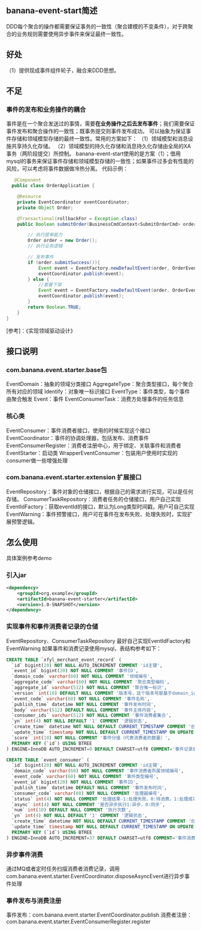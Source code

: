 ## banana-event-start简述
DDD每个聚合的操作都需要保证事务的一致性（聚合建模的不变条件），对于跨聚合的业务规则需要使用异步事件来保证最终一致性。
## 好处
（1）提供现成事件组件轮子，融合来DDD思想。
## 不足
### 事件的发布和业务操作的耦合
事件是在一个聚合发送过的事情，需要**在业务操作之后去发布事件**；我们需要保证事件发布和聚合操作的一致性；既事务提交则事件发布成功。
可以抽象为保证事件存储和领域模型存储的最终一致性。常用的方案如下：
（1）领域模型和消息设施共享持久化存储。
（2）领域模型的持久化存储和消息持久化存储由全局的XA事务（两阶段提交）所控制。
banana-event-start使用的是方案（1）；借用mysql的事务来保证事件存储和领域模型存储的一致性；如果事件过多会有性能的风险，可以考虑将事件数据做冷热分离。
代码示例：
```java
   @Component
  public class OrderApplication {

    @Resource
    private EventCoordinator eventCoordinator;
    private Object Order;

    @Transactional(rollbackFor = Exception.class)
    public Boolean submitOrder(BusinessCmdContext<SubmitOrderCmd> orderCmd){

        // 执行提单能力
        Order order = new Order();
        // 执行业务逻辑

        // 发布事件
        if (order.submitSuccess()){
            Event event = EventFactory.newDefaultEvent(order, OrderEventEnum.SUBMIT_ORDER_SUCCESS);
            eventCoordinator.publish(event);
        } else {
            //套餐下架
            Event event = EventFactory.newDefaultEvent(order, OrderEventEnum.SUBMIT_ORDER_FAIL);
            eventCoordinator.publish(event);
        }
        return Boolean.TRUE;
    }
}

```
[参考]：《实现领域驱动设计》


## 接口说明
### com.banana.event.starter.base包
EventDomain：抽象的领域分类接口
AggregateType：聚合类型接口，每个聚合所有对应的领域
Identify：对象唯一标识接口
EventType：事件类型，每个事件由聚合触发
Event：事件
EventConsumerTask：消费方处理事件的任务信息

### 核心类
EventConsumer：事件消费者接口，使用的时候实现这个接口
EventCoordinator：事件的协调处理器，包括发布、消费事件
EventConsumerRegister：消费者注册中心，用于绑定、关联事件和消费者
EventStarter：启动类
WrapperEventConsumer：包装用户使用时实现的consumer做一些增强处理

### com.banana.event.starter.extension 扩展接口
EventRepository：事件对象的仓储接口，根据自己的需求进行实现，可以是任何存储。
ConsumerTaskRepository：消费者任务的仓储接口，用户自己实现
EventIdFactory：获取eventId的接口，默认为Long类型时间戳，用户可自己实现
EventWarning：事件预警接口，用户可在事件在发布失败、处理失败时，实现扩展预警逻辑。


## 怎么使用
具体案例参考demo
### 引入jar
```xml
<dependency>
    <groupId>org.example</groupId>
    <artifactId>banana-event-starter</artifactId>
    <version>1.0-SNAPSHOT</version>
</dependency>
```

### 实现事件和事件消费者记录的仓储
EventRepository、ConsumerTaskRepository
最好自己实现EventIdFactory和EventWarning
如果事件和消费记录使用mysql，表结构参考如下：
```sql
CREATE TABLE `xfyl_merchant_event_record` (
  `id` bigint(20) NOT NULL AUTO_INCREMENT COMMENT 'id主键',
  `event_id` bigint(20) NOT NULL COMMENT '事件ID',
  `domain_code` varchar(60) NOT NULL COMMENT '领域编号',
  `aggregate_code` varchar(60) NOT NULL COMMENT '聚合类型编码',
  `aggregate_id` varchar(512) NOT NULL COMMENT '聚合唯一标识',
  `version` int(10) DEFAULT NULL COMMENT '版本号，这个版本号是基于domain_id发布的事件版本号',
  `event_code` varchar(60) NOT NULL COMMENT '事件名称',
  `publish_time` datetime NOT NULL COMMENT '事件发布时间',
  `body` varchar(512) DEFAULT NULL COMMENT '事件主体内容',
  `consumer_ids` varchar(512) NOT NULL COMMENT '事件消费者集合',
  `yn` int(4) NOT NULL DEFAULT '1' COMMENT '逻辑状态',
  `create_time` datetime NOT NULL DEFAULT CURRENT_TIMESTAMP COMMENT '创建时间',
  `update_time` timestamp NOT NULL DEFAULT CURRENT_TIMESTAMP ON UPDATE CURRENT_TIMESTAMP,
  `score` int(10) NOT NULL COMMENT '事件分值（代表消费者的数量）',
  PRIMARY KEY (`id`) USING BTREE
) ENGINE=InnoDB AUTO_INCREMENT=0 DEFAULT CHARSET=utf8 COMMENT='事件记录表';

CREATE TABLE `event_consumer` (
  `id` bigint(20) NOT NULL AUTO_INCREMENT COMMENT 'id主键',
  `domain_code` varchar(60) NOT NULL COMMENT '事件消费者所属领域编号',
  `event_code` varchar(60) NOT NULL COMMENT '事件类型编号',
  `event_id` bigint(20) NOT NULL COMMENT '事件ID',
  `publish_time` datetime DEFAULT NULL COMMENT '事件发布时间',
  `consumer_code` varchar(60) NOT NULL COMMENT '处理器编号',
  `status` int(4) NOT NULL COMMENT '处理结果-1:处理失败，0:待消费，1:处理成功，2:失效',
  `async` int(4) NOT NULL COMMENT '是否异步执行1:异步，0:同步',
  `num` int(10) DEFAULT NULL COMMENT '执行次数',
  `yn` int(4) NOT NULL DEFAULT '1' COMMENT '逻辑状态',
  `create_time` datetime NOT NULL DEFAULT CURRENT_TIMESTAMP COMMENT '创建时间',
  `update_time` timestamp NOT NULL DEFAULT CURRENT_TIMESTAMP ON UPDATE CURRENT_TIMESTAMP COMMENT '更新时间',
  PRIMARY KEY (`id`) USING BTREE
) ENGINE=InnoDB AUTO_INCREMENT=37 DEFAULT CHARSET=utf8 COMMENT='事件消费记录表';
```

### 异步事件消费
通过MQ或者定时任务扫描消费者消费记录，调用com.banana.event.starter.EventCoordinator.disposeAsyncEvent进行异步事件处理

### 事件发布与消费注册
事件发布：com.banana.event.starter.EventCoordinator.publish
消费者注册：com.banana.event.starter.EventConsumerRegister.register


